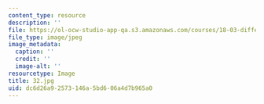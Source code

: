 ```yaml
---
content_type: resource
description: ''
file: https://ol-ocw-studio-app-qa.s3.amazonaws.com/courses/18-03-differential-equations-spring-2010/dc6d26a92573146a5bd606a4d7b965a0_32.jpg
file_type: image/jpeg
image_metadata:
  caption: ''
  credit: ''
  image-alt: ''
resourcetype: Image
title: 32.jpg
uid: dc6d26a9-2573-146a-5bd6-06a4d7b965a0
---
```

